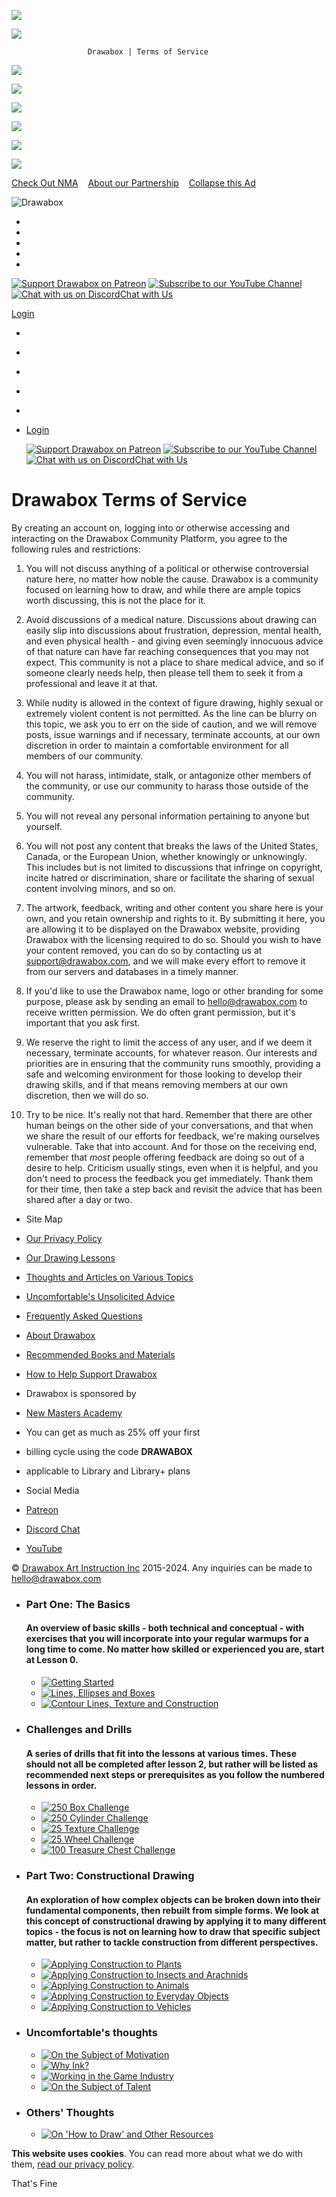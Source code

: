 ![](https://www.facebook.com/tr?id=689291839069608&ev=PageView&noscript=1)      

![](https://d5nxst8fruw4z.cloudfront.net/atrk.gif?account=xcOFp1IWh910Y8)

                     Drawabox | Terms of Service

[![](https://d15v304a6xpq4b.cloudfront.net/assets/images/nma/nma_logo_sponsor.png)](https://drawabox.com/nma)

[![](https://d15v304a6xpq4b.cloudfront.net/assets/images/nma/nma_offer_banner.png)](https://drawabox.com/nma)

[](javascript:ShowNextAnnouncement(false,'previous'))

[![](https://d15v304a6xpq4b.cloudfront.net/assets/images/nma/nma_logo_sponsor.png)](https://drawabox.com/nma)

[![](https://d15v304a6xpq4b.cloudfront.net/assets/images/nma/nma_details.png)](https://drawabox.com/nma)

![](https://d15v304a6xpq4b.cloudfront.net/assets/images/nma/nma_details_continued.png)

![](https://d15v304a6xpq4b.cloudfront.net/assets/images/nma/nma_offer.png)

[Check Out NMA](https://drawabox.com/nma)    [About our Partnership](https://drawabox.com/announcement/NMA)    [Collapse this Ad](javascript:CloseAnnouncement('NMA'))

[](javascript:ShowNextAnnouncement(false,'previous'))[](javascript:CloseAnnouncement())[](javascript:ShowNextAnnouncement(false,'next'))

[](javascript:ShowNextAnnouncement(false,'next'))

[](https://amzn.to/3KZMtFM)

[](https://amzn.to/45JqVq9)

[](https://drawabox.com/rec/uncomfortable/whattodraw)

[](https://amzn.to/2BA10no)

![Drawabox](https://d15v304a6xpq4b.cloudfront.net/assets/images/drawabox-logo.png "Drawabox")

* [](https://drawabox.com/lessons "Start working through the Drawabox curriculum")
* [](https://drawabox.com/articles "Some articles on my thoughts on various topics related to drawing and the commercial art industry")
* [](https://drawabox.com/comic "Sometimes it's easier to convey some ideas in comic form")
* [](https://drawabox.com/faq "Got a question? Chances are, someone else has asked it")
* [](https://drawabox.com/giveback "Find out how you can help support this free resource")

[![Support Drawabox on Patreon](https://d15v304a6xpq4b.cloudfront.net/assets/images/icon-patreon.png "Support Drawabox on Patreon")](https://patreon.com/uncomfortable) [![Subscribe to our YouTube Channel](https://d15v304a6xpq4b.cloudfront.net/assets/images/icon-youtube.png "Subscribe to our YouTube Channel")](https://youtube.com/uncomfortable) [![Chat with us on Discord](https://d15v304a6xpq4b.cloudfront.net/assets/images/icon-discord.png "Chat with us on Discord")Chat with Us](https://discord.gg/drawabox)

[Login](https://drawabox.com/login)

[](javascript:ToggleMobileNav())

* [](https://drawabox.com/lessons "Start working through the Drawabox curriculum")
* [](https://drawabox.com/articles "Some articles on my thoughts on various topics related to drawing and the commercial art industry")
* [](https://drawabox.com/comic "Sometimes it's easier to convey some ideas in comic form")
* [](https://drawabox.com/faq "Got a question? Chances are, someone else has asked it")
* [](https://drawabox.com/giveback "Find out how you can help support this free resource")
* [Login](https://drawabox.com/login)
    
    [![Support Drawabox on Patreon](https://d15v304a6xpq4b.cloudfront.net/assets/images/social-icon-patreon.png "Support Drawabox on Patreon")](https://patreon.com/uncomfortable) [![Subscribe to our YouTube Channel](https://d15v304a6xpq4b.cloudfront.net/assets/images/social-icon-youtube.png "Subscribe to our YouTube Channel")](https://youtube.com/uncomfortable) [![Chat with us on Discord](https://d15v304a6xpq4b.cloudfront.net/assets/images/icon-discord.png "Chat with us on Discord")Chat with Us](https://discord.gg/drawabox)
    

Drawabox Terms of Service
=========================

By creating an account on, logging into or otherwise accessing and interacting on the Drawabox Community Platform, you agree to the following rules and restrictions:

1. You will not discuss anything of a political or otherwise controversial nature here, no matter how noble the cause. Drawabox is a community focused on learning how to draw, and while there are ample topics worth discussing, this is not the place for it.
    
2. Avoid discussions of a medical nature. Discussions about drawing can easily slip into discussions about frustration, depression, mental health, and even physical health - and giving even seemingly innocuous advice of that nature can have far reaching consequences that you may not expect. This community is not a place to share medical advice, and so if someone clearly needs help, then please tell them to seek it from a professional and leave it at that.
    
3. While nudity is allowed in the context of figure drawing, highly sexual or extremely violent content is not permitted. As the line can be blurry on this topic, we ask you to err on the side of caution, and we will remove posts, issue warnings and if necessary, terminate accounts, at our own discretion in order to maintain a comfortable environment for all members of our community.
    
4. You will not harass, intimidate, stalk, or antagonize other members of the community, or use our community to harass those outside of the community.
    
5. You will not reveal any personal information pertaining to anyone but yourself.
    
6. You will not post any content that breaks the laws of the United States, Canada, or the European Union, whether knowingly or unknowingly. This includes but is not limited to discussions that infringe on copyright, incite hatred or discrimination, share or facilitate the sharing of sexual content involving minors, and so on.
    
7. The artwork, feedback, writing and other content you share here is your own, and you retain ownership and rights to it. By submitting it here, you are allowing it to be displayed on the Drawabox website, providing Drawabox with the licensing required to do so. Should you wish to have your content removed, you can do so by contacting us at support@drawabox.com, and we will make every effort to remove it from our servers and databases in a timely manner.
    
8. If you'd like to use the Drawabox name, logo or other branding for some purpose, please ask by sending an email to hello@drawabox.com to receive written permission. We do often grant permission, but it's important that you ask first.
    
9. We reserve the right to limit the access of any user, and if we deem it necessary, terminate accounts, for whatever reason. Our interests and priorities are in ensuring that the community runs smoothly, providing a safe and welcoming environment for those looking to develop their drawing skills, and if that means removing members at our own discretion, then we will do so.
    
10. Try to be nice. It's really not that hard. Remember that there are other human beings on the other side of your conversations, and that when we share the result of our efforts for feedback, we're making ourselves vulnerable. Take that into account. And for those on the receiving end, remember that _most_ people offering feedback are doing so out of a desire to help. Criticism usually stings, even when it is helpful, and you don't need to process the feedback you get immediately. Thank them for their time, then take a step back and revisit the advice that has been shared after a day or two.
    

* Site Map
* [Our Privacy Policy](https://drawabox.com/privacy)
* [Our Drawing Lessons](https://drawabox.com/lessons)
* [Thoughts and Articles on Various Topics](https://drawabox.com/articles)
* [Uncomfortable's Unsolicited Advice](https://drawabox.com/comic)
* [Frequently Asked Questions](https://drawabox.com/FAQ)
* [About Drawabox](https://drawabox.com/about)
* [Recommended Books and Materials](https://drawabox.com/recommendations)
* [How to Help Support Drawabox](https://drawabox.com/giveback)

* Drawabox is sponsored by
* [New Masters Academy](https://nma.art/learn)
* You can get as much as 25% off your first
* billing cycle using the code **DRAWABOX**
* applicable to Library and Library+ plans

* Social Media
* [Patreon](https://patreon.com/uncomfortable)
* [Discord Chat](https://discord.gg/FtSS4hhqSu)
* [YouTube](https://youtube.com/uncomfortable)

© [Drawabox Art Instruction Inc](https://drawabox.com/) 2015-2024. Any inquiries can be made to [hello@drawabox.com](mailto:hello@drawabox.com)  

* ### Part One: The Basics
    
    #### An overview of basic skills - both technical and conceptual - with exercises that you will incorporate into your regular warmups for a long time to come. No matter how skilled or experienced you are, start at Lesson 0.
    
    * [![Getting Started](https://d15v304a6xpq4b.cloudfront.net/lesson_images/27bb3f79.jpg "Getting Started")](https://drawabox.com/lesson/0)
    * [![Lines, Ellipses and Boxes](https://d15v304a6xpq4b.cloudfront.net/lesson_images/8ae338b3.jpg "Lines, Ellipses and Boxes")](https://drawabox.com/lesson/1)
    * [![Contour Lines, Texture and Construction](https://d15v304a6xpq4b.cloudfront.net/lesson_images/e8068a07.jpg "Contour Lines, Texture and Construction")](https://drawabox.com/lesson/2)
* ### Challenges and Drills
    
    #### A series of drills that fit into the lessons at various times. These should not all be completed after lesson 2, but rather will be listed as recommended next steps or prerequisites as you follow the numbered lessons in order.
    
    * [![250 Box Challenge](https://d15v304a6xpq4b.cloudfront.net/lesson_images/57018ccd.jpg "250 Box Challenge")](https://drawabox.com/lesson/250boxes)
    * [![250 Cylinder Challenge](https://d15v304a6xpq4b.cloudfront.net/lesson_images/e1a2ce6e.jpg "250 Cylinder Challenge")](https://drawabox.com/lesson/250cylinders)
    * [![25 Texture Challenge](https://d15v304a6xpq4b.cloudfront.net/lesson_images/3c7d479b.jpg "25 Texture Challenge")](https://drawabox.com/lesson/25textures)
    * [![25 Wheel Challenge](https://d15v304a6xpq4b.cloudfront.net/lesson_images/5507a916.jpg "25 Wheel Challenge")](https://drawabox.com/lesson/25wheels)
    * [![100 Treasure Chest Challenge](https://d15v304a6xpq4b.cloudfront.net/lesson_images/f6fac373.jpg "100 Treasure Chest Challenge")](https://drawabox.com/lesson/100chests)
* ### Part Two: Constructional Drawing
    
    #### An exploration of how complex objects can be broken down into their fundamental components, then rebuilt from simple forms. We look at this concept of constructional drawing by applying it to many different topics - the focus is not on learning how to draw that specific subject matter, but rather to tackle construction from different perspectives.
    
    * [![Applying Construction to Plants](https://d15v304a6xpq4b.cloudfront.net/lesson_images/cfc54f17.jpg "Applying Construction to Plants")](https://drawabox.com/lesson/3)
    * [![Applying Construction to Insects and Arachnids](https://d15v304a6xpq4b.cloudfront.net/lesson_images/018ac4e4.jpg "Applying Construction to Insects and Arachnids")](https://drawabox.com/lesson/4)
    * [![Applying Construction to Animals](https://d15v304a6xpq4b.cloudfront.net/lesson_images/f79c3572.jpg "Applying Construction to Animals")](https://drawabox.com/lesson/5)
    * [![Applying Construction to Everyday Objects](https://d15v304a6xpq4b.cloudfront.net/lesson_images/1dd9ef08.jpg "Applying Construction to Everyday Objects")](https://drawabox.com/lesson/6)
    * [![Applying Construction to Vehicles](https://d15v304a6xpq4b.cloudfront.net/lesson_images/b7693a39.jpg "Applying Construction to Vehicles")](https://drawabox.com/lesson/7)

* ### Uncomfortable's thoughts
    
    * [![On the Subject of Motivation](https://d15v304a6xpq4b.cloudfront.net/lesson_images/8d633a83.jpg "On the Subject of Motivation")](https://drawabox.com/article/motivation)
    * [![Why Ink?](https://d15v304a6xpq4b.cloudfront.net/lesson_images/095d4608.jpg "Why Ink?")](https://drawabox.com/article/ink)
    * [![Working in the Game Industry](https://d15v304a6xpq4b.cloudfront.net/lesson_images/fa8056d5.jpg "Working in the Game Industry")](https://drawabox.com/article/workingintheindustry)
    * [![On the Subject of Talent](https://d15v304a6xpq4b.cloudfront.net/lesson_images/3b2a762b.jpg "On the Subject of Talent")](https://drawabox.com/article/talent)
* ### Others' Thoughts
    
    * [![On 'How to Draw' and Other Resources](https://d15v304a6xpq4b.cloudfront.net/lesson_images/4598bf36.jpg "On 'How to Draw' and Other Resources")](https://drawabox.com/article/h2d)

**This website uses cookies**. You can read more about what we do with them, [read our privacy policy](https://drawabox.com/privacy).

That's Fine